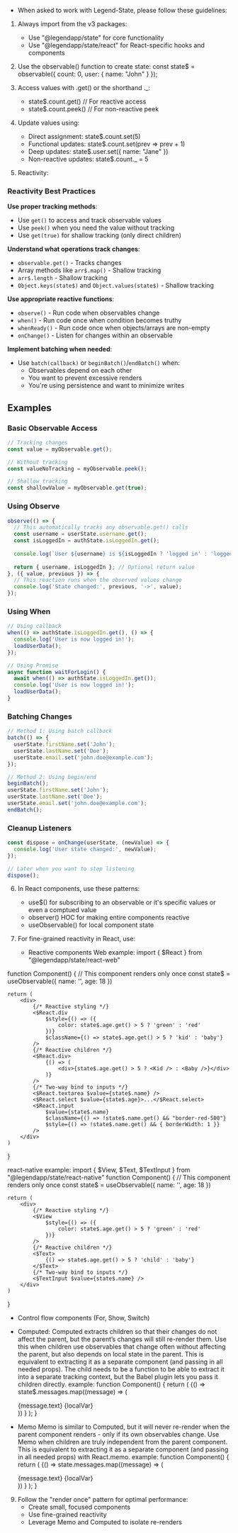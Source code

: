 - When asked to work with Legend-State, please follow these guidelines:

1. Always import from the v3 packages:
   - Use "@legendapp/state" for core functionality
   - Use "@legendapp/state/react" for React-specific hooks and components

2. Use the observable() function to create state:
   const state$ = observable({ count: 0, user: { name: "John" } });

3. Access values with .get() or the shorthand ._:
   - state$.count.get() // For reactive access
   - state$.count.peek() // For non-reactive peek

4. Update values using:
   - Direct assignment: state$.count.set(5)
   - Functional updates: state$.count.set(prev => prev + 1)
   - Deep updates: state$.user.set({ name: "Jane" })
   - Non-reactive updates: state$.count._ = 5

5. Reactivity:

### Reactivity Best Practices

**Use proper tracking methods**:
   - Use `get()` to access and track observable values
   - Use `peek()` when you need the value without tracking
   - Use `get(true)` for shallow tracking (only direct children)

**Understand what operations track changes**:
   - `observable.get()` - Tracks changes
   - Array methods like `arr$.map()` - Shallow tracking
   - `arr$.length` - Shallow tracking
   - `Object.keys(state$)` and `Object.values(state$)` - Shallow tracking

**Use appropriate reactive functions**:
   - `observe()` - Run code when observables change
   - `when()` - Run code once when condition becomes truthy
   - `whenReady()` - Run code once when objects/arrays are non-empty
   - `onChange()` - Listen for changes within an observable

**Implement batching when needed**:
   - Use `batch(callback)` or `beginBatch()`/`endBatch()` when:
     - Observables depend on each other
     - You want to prevent excessive renders
     - You're using persistence and want to minimize writes

## Examples

### Basic Observable Access
```javascript
// Tracking changes
const value = myObservable.get();

// Without tracking
const valueNoTracking = myObservable.peek();

// Shallow tracking
const shallowValue = myObservable.get(true);
```

### Using Observe
```javascript
observe(() => {
  // This automatically tracks any observable.get() calls
  const username = userState.username.get();
  const isLoggedIn = authState.isLoggedIn.get();
  
  console.log(`User ${username} is ${isLoggedIn ? 'logged in' : 'logged out'}`);
  
  return { username, isLoggedIn }; // Optional return value
}, ({ value, previous }) => {
  // This reaction runs when the observed values change
  console.log('State changed:', previous, '->', value);
});
```

### Using When
```javascript
// Using callback
when(() => authState.isLoggedIn.get(), () => {
  console.log('User is now logged in!');
  loadUserData();
});

// Using Promise
async function waitForLogin() {
  await when(() => authState.isLoggedIn.get());
  console.log('User is now logged in!');
  loadUserData();
}
```

### Batching Changes
```javascript
// Method 1: Using batch callback
batch(() => {
  userState.firstName.set('John');
  userState.lastName.set('Doe');
  userState.email.set('john.doe@example.com');
});

// Method 2: Using begin/end
beginBatch();
userState.firstName.set('John');
userState.lastName.set('Doe');
userState.email.set('john.doe@example.com');
endBatch();
```

### Cleanup Listeners
```javascript
const dispose = onChange(userState, (newValue) => {
  console.log('User state changed:', newValue);
});

// Later when you want to stop listening
dispose();
```

6. In React components, use these patterns:
   - use$() for subscribing to an observable or it's specific values or even a comptued value
   - observer() HOC for making entire components reactive
   - useObservable() for local component state

7. For fine-grained reactivity in React, use:
   - Reactive components
Web example:
import { $React } from "@legendapp/state/react-web"

function Component() {
    // This component renders only once
    const state$ = useObservable({ name: '', age: 18 })

    return (
        <div>
            {/* Reactive styling */}
            <$React.div
                $style={() => ({
                    color: state$.age.get() > 5 ? 'green' : 'red'
                })}
                $className={() => state$.age.get() > 5 ? 'kid' : 'baby'}
            />
            {/* Reactive children */}
            <$React.div>
                {() => (
                    <div>{state$.age.get() > 5 ? <Kid /> : <Baby />}</div>
                )}
            />
            {/* Two-way bind to inputs */}
            <$React.textarea $value={state$.name} />
            <$React.select $value={state$.age}>...</$React.select>
            <$React.input
                $value={state$.name}
                $className={() => !state$.name.get() && "border-red-500"}
                $style={() => !state$.name.get() && { borderWidth: 1 }}
            />
        </div>
    )
}

react-native example:
import { $View, $Text, $TextInput } from "@legendapp/state/react-native" 
function Component() {
    // This component renders only once
    const state$ = useObservable({ name: '', age: 18 })

    return (
        <div>
            {/* Reactive styling */}
            <$View
                $style={() => ({
                    color: state$.age.get() > 5 ? 'green' : 'red'
                })}
            />
            {/* Reactive children */}
            <$Text>
                {() => state$.age.get() > 5 ? 'child' : 'baby'}
            </$Text>
            {/* Two-way bind to inputs */}
            <$TextInput $value={state$.name} />
        </div>
    )
}
   - Control flow components (For, Show, Switch)
   - Computed:
Computed extracts children so that their changes do not affect the parent, but the parent’s changes will still re-render them. Use this when children use observables that change often without affecting the parent, but also depends on local state in the parent.
This is equivalent to extracting it as a separate component (and passing in all needed props).
The child needs to be a function to be able to extract it into a separate tracking context, but the Babel plugin lets you pass it children directly.
example: 
function Component() {
  return (
    <Computed>
      {() =>
        state$.messages.map((message) => (
          <div key={message.id}>
            {message.text} {localVar}
          </div>
        ))
      }
    </Computed>
  );
}

- Memo
Memo is similar to Computed, but it will never re-render when the parent component renders - only if its own observables change. Use Memo when children are truly independent from the parent component. This is equivalent to extracting it as a separate component (and passing in all needed props) with React.memo.
example:
function Component() {
  return (
    <Memo>
      {() =>
        state.messages.map((message) => (
          <div key={message.id}>
            {message.text} {localVar}
          </div>
        ))
      }
    </Memo>
  );
}

9. Follow the "render once" pattern for optimal performance:
   - Create small, focused components
   - Use fine-grained reactivity
   - Leverage Memo and Computed to isolate re-renders
